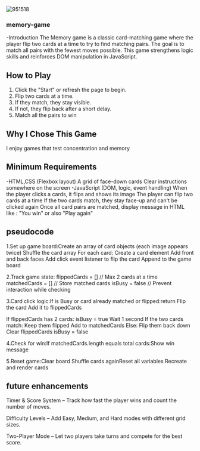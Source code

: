 ![951518](https://github.com/user-attachments/assets/f4691b4a-3d6e-4365-ac87-1fc293573292)

### memory-game
-Introduction
The Memory game is a classic card-matching game where the player flip two cards at a time to try to find matching pairs. The goal is to match all pairs with the fewest moves possible. This game strengthens logic skills and reinforces DOM manipulation in JavaScript.
##  How to Play
1. Click the "Start" or refresh the page to begin.
2. Flip two cards at a time.
3. If they match, they stay visible.
4. If not, they flip back after a short delay.
5. Match all the pairs to win
 ##  Why I Chose This Game 
I enjoy games that test concentration and memory
##  Minimum Requirements
-HTML,CSS (Flexbox layout)
  A grid of face-down cards
  Clear instructions somewhere on the screen
-JavaScript (DOM, logic, event handling)
When the player clicks a cards, it flips and shows its image
The player can flip two cards at a time
If the two cards match, they stay face-up and can't be clicked again
Once all card pairs are matched, display message in HTML like : "You win" or also "Play again"
## pseudocode 
1.Set up game board:Create an array of card objects (each image appears twice)
Shuffle the card array
For each card:
    Create a card element
    Add front and back faces
    Add click event listener to flip the card
    Append to the game board

2.Track game state: 
flippedCards = []      // Max 2 cards at a time
matchedCards = []      // Store matched cards
isBusy = false          // Prevent interaction while checking

3.Card click logic:If is Busy or card already matched or flipped:return Flip the card
Add it to flippedCards

If flippedCards has 2 cards:
    isBusy = true
    Wait 1 second
    If the two cards match:
        Keep them flipped
        Add to matchedCards
    Else:
        Flip them back down
    Clear flippedCards
    isBusy = false

4.Check for win:If matchedCards.length equals total cards:Show win message

5.Reset game:Clear board Shuffle cards againReset all variables Recreate and render cards
 
## future enhancements
Timer & Score System – Track how fast the player wins and count the number of moves.

Difficulty Levels – Add Easy, Medium, and Hard modes with different grid sizes.

Two-Player Mode – Let two players take turns and compete for the best score.
